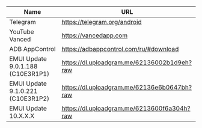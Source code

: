 | Name | URL |
| --- | --- |
| Telegram | https://telegram.org/android |
| YouTube Vanced | https://vancedapp.com |
| ADB AppControl | https://adbappcontrol.com/ru/#download | 
| EMUI Update 9.0.1.188 (C10E3R1P1) | https://dl.uploadgram.me/62136002b1d9eh?raw |
| EMUI Update 9.1.0.221 (C10E3R1P2) | https://dl.uploadgram.me/62136e6b0647bh?raw |
| EMUI Update 10.X.X.X | https://dl.uploadgram.me/6213600f6a304h?raw |

